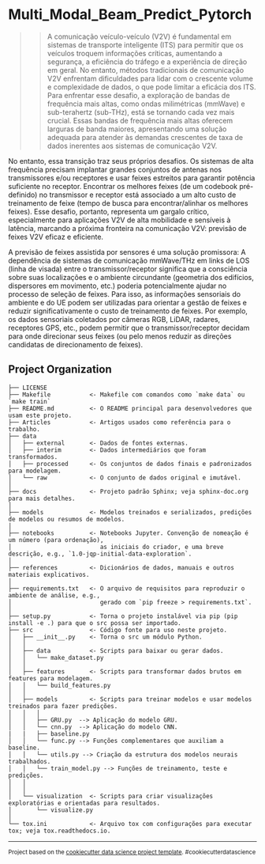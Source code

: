 Multi_Modal_Beam_Predict_Pytorch
==============================

>> A comunicação veículo-veículo (V2V) é fundamental em sistemas de transporte inteligente (ITS) para permitir que os veículos troquem informações críticas, aumentando a segurança, a eficiência do tráfego e a experiência de direção em geral. No entanto, métodos tradicionais de comunicação V2V enfrentam dificuldades para lidar com o crescente volume e complexidade de dados, o que pode limitar a eficácia dos ITS.
>>Para enfrentar esse desafio, a exploração de bandas de frequência mais altas, como ondas milimétricas (mmWave) e sub-terahertz (sub-THz), está se tornando cada vez mais crucial. Essas bandas de frequência mais altas oferecem larguras de banda maiores, apresentando uma solução adequada para atender às demandas crescentes de taxa de dados inerentes aos sistemas de comunicação V2V.

No entanto, essa transição traz seus próprios desafios. Os sistemas de alta frequência precisam implantar grandes conjuntos de antenas nos transmissores e/ou receptores e usar feixes estreitos para garantir potência suficiente no receptor. Encontrar os melhores feixes (de um codebook pré-definido) no transmissor e receptor está associado a um alto custo de treinamento de feixe (tempo de busca para encontrar/alinhar os melhores feixes). Esse desafio, portanto, representa um gargalo crítico, especialmente para aplicações V2V de alta mobilidade e sensíveis à latência, marcando a próxima fronteira na comunicação V2V: previsão de feixes V2V eficaz e eficiente.

A previsão de feixes assistida por sensores é uma solução promissora: A dependência de sistemas de comunicação mmWave/THz em links de LOS (linha de visada) entre o transmissor/receptor significa que a consciência sobre suas localizações e o ambiente circundante (geometria dos edifícios, dispersores em movimento, etc.) poderia potencialmente ajudar no processo de seleção de feixes. Para isso, as informações sensoriais do ambiente e do UE podem ser utilizadas para orientar a gestão de feixes e reduzir significativamente o custo de treinamento de feixes. Por exemplo, os dados sensoriais coletados por câmeras RGB, LiDAR, radares, receptores GPS, etc., podem permitir que o transmissor/receptor decidam para onde direcionar seus feixes (ou pelo menos reduzir as direções candidatas de direcionamento de feixes).




Project Organization
------------
    
    ├── LICENSE
    ├── Makefile           <- Makefile com comandos como `make data` ou `make train`
    ├── README.md          <- O README principal para desenvolvedores que usam este projeto.
    ├── Articles           <- Artigos usados como referência para o trabalho.
    ├── data
    │   ├── external       <- Dados de fontes externas.
    │   ├── interim        <- Dados intermediários que foram transformados.
    │   ├── processed      <- Os conjuntos de dados finais e padronizados para modelagem.
    │   └── raw            <- O conjunto de dados original e imutável.
    │
    ├── docs               <- Projeto padrão Sphinx; veja sphinx-doc.org para mais detalhes.
    │
    ├── models             <- Modelos treinados e serializados, predições de modelos ou resumos de modelos.
    │
    ├── notebooks          <- Notebooks Jupyter. Convenção de nomeação é um número (para ordenação),
    │                         as iniciais do criador, e uma breve descrição, e.g., `1.0-jqp-initial-data-exploration`.
    │
    ├── references         <- Dicionários de dados, manuais e outros materiais explicativos.
    │
    ├── requirements.txt   <- O arquivo de requisitos para reproduzir o ambiente de análise, e.g.,
    │                         gerado com `pip freeze > requirements.txt`.
    │
    ├── setup.py           <- Torna o projeto instalável via pip (pip install -e .) para que o src possa ser importado.
    ├── src                <- Código fonte para uso neste projeto.
    │   ├── __init__.py    <- Torna o src um módulo Python.
    │   │
    │   ├── data           <- Scripts para baixar ou gerar dados.
    │   │   └── make_dataset.py
    │   │
    │   ├── features       <- Scripts para transformar dados brutos em features para modelagem.
    │   │   └── build_features.py
    │   │
    │   ├── models         <- Scripts para treinar modelos e usar modelos treinados para fazer predições.
    │   │   │                 
    │   │   ├── GRU.py  --> Aplicação do modelo GRU.
    │   │   └── cnn.py  --> Aplicação do modelo CNN.
    |   |   ├── baseline.py
    │   │   └── func.py --> Funções complementares que auxiliam a baseline.
    │   │   └── utils.py --> Criação da estrutura dos modelos neurais trabalhados.
    │   │   └── train_model.py --> Funções de treinamento, teste e predições.
    │   │
    │   │
    │   └── visualization  <- Scripts para criar visualizações exploratórias e orientadas para resultados.
    │       └── visualize.py
    │
    └── tox.ini            <- Arquivo tox com configurações para executar tox; veja tox.readthedocs.io.



--------

<p><small>Project based on the <a target="_blank" href="https://drivendata.github.io/cookiecutter-data-science/">cookiecutter data science project template</a>. #cookiecutterdatascience</small></p>
